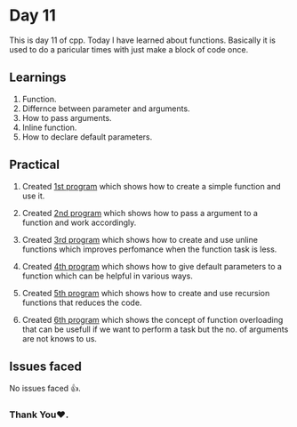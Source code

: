 # Day 11

This is day 11 of cpp. Today I have learned about functions. Basically it is used to do a paricular times with just make a block of code once.

## Learnings

1. Function.
1. Differnce between parameter and arguments.
1. How to pass arguments.
1. Inline function.
1. How to declare default parameters.

## Practical

1. Created [1st program](https://github.com/imganpat/30DaysOfCpp/blob/main/Day%2011%20-%20Functions/01_function.cpp) which shows how to create a simple function and use it.

1. Created [2nd program](https://github.com/imganpat/30DaysOfCpp/blob/main/Day%2011%20-%20Functions/02_parameter_function.cpp) which shows how to pass a argument to a function and work accordingly.

1. Created [3rd program](https://github.com/imganpat/30DaysOfCpp/blob/main/Day%2011%20-%20Functions/03_inline_function.cpp) which shows how to create and use unline functions which improves perfomance when the function task is less.

1. Created [4th program](https://github.com/imganpat/30DaysOfCpp/blob/main/Day%2011%20-%20Functions/04_default_parameters.cpp) which shows how to give default parameters to a function which can be helpful in various ways.

1. Created [5th program](https://github.com/imganpat/30DaysOfCpp/blob/main/Day%2011%20-%20Functions/05_recursion.cpp) which shows how to create and use recursion functions that reduces the code.

1. Created [6th program](https://github.com/imganpat/30DaysOfCpp/blob/main/Day%2011%20-%20Functions/06_function_overloading.cpp) which shows the concept of function overloading that can be usefull if we want to perform a task but the no. of arguments are not knows to us.

## Issues faced

No issues faced 👍.

### Thank You❤️.
